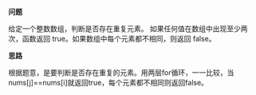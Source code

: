 **问题**

给定一个整数数组，判断是否存在重复元素。
如果任何值在数组中出现至少两次，函数返回 true。如果数组中每个元素都不相同，则返回 false。

**思路**

根据题意，是要判断是否存在重复的元素。用两层for循环，一一比较，当nums[j]==nums[i]就返回true，每个元素都不相同则返回false。








